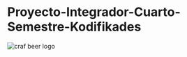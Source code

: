 # Proyecto-Integrador-Cuarto-Semestre-Kodifikades

![craf beer logo](https://github.com/CodeSystem2022/Proyecto-Integrador-Cuarto-Semestre-Kodifikades/assets/81488933/36234adc-9cb2-43cd-b202-a71788169763)
